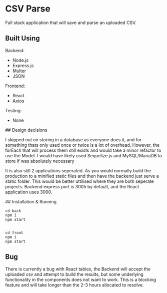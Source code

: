 # CSV Parse

Full stack application that will save and parse an uploaded CSV.

## Built Using

Backend: 
 - Node.js
 - Express.js
 - Multer
 - JSON

Frontend:
 - React
 - Axios

Testing:
 - None


## Design decisions

I skipped out on storing in a database as everyone does it, and for something thats only used once or twice is a lot of overhead. However, the forEach that will process them still exists and would take a minor refactor to use the Model. I would have likely used Sequelize.js and MySQL/MariaDB to store if was absolutely necessary


It is also still 2 applications seperated. As you would normally build the production to a minified static files and then have the backend just serve a static folder. This would be better uttilised where they are both seperate projects. Backend express port is 3005 by default, and the React application uses 3000.

## Installation & Running

```
cd back
npm i
npm start


cd front
npm i
npm start
```

## Bug

There is currently a bug with React tables, the Backend will accept the uploaded csv and attempt to build the results, but some underlying functionality in the components does not want to work. This is a blocking feature and will take longer than the 2-3 hours allocated to resolve.
